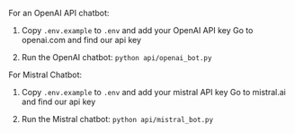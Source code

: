 For an OpenAI API chatbot:
1. Copy `.env.example` to `.env` and add your OpenAI API key
Go to openai.com and find our api key

2. Run the OpenAI chatbot: `python api/openai_bot.py`

For Mistral Chatbot:
1. Copy `.env.example` to `.env` and add your mistral API key
Go to mistral.ai and find our api key

2. Run the Mistral chatbot: `python api/mistral_bot.py`
